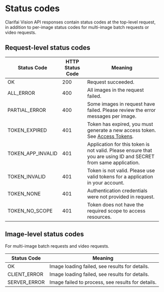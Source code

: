 # Status codes

Clarifai Vision API responses contain status codes at the top-level request, in addition
 to per-image status codes for multi-image batch requests or video requests.

## Request-level status codes

Status Code | HTTP Status Code | Meaning
---------- | ------- | ----------
OK | 200 | Request succeeded.
ALL_ERROR | 400 | All images in the request failed.
PARTIAL_ERROR | 400 | Some images in request have failed. Please review the error messages per image.
TOKEN_EXPIRED | 401 | Token has expired, you must generate a new access token. See [Access Tokens](#access-tokens).
TOKEN_APP_INVALID | 401 | Application for this token is not valid. Please ensure that you are using ID and SECRET from same application.
TOKEN_INVALID | 401 | Token is not valid. Please use valid tokens for a application in your account.
TOKEN_NONE | 401 | Authentication credentials were not provided in request.
TOKEN_NO_SCOPE | 401 | Token does not have the required scope to access resources.


## Image-level status codes

For multi-image batch requests and video requests.

Status Code |  Meaning
---------- | ----------
OK | Image loading failed, see results for details.
CLIENT_ERROR | Image loading failed, see results for details.
SERVER_ERROR | Image failed to process, see results for details. 
